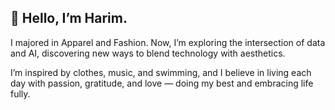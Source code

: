 ## 🌿 Hello, I’m Harim.

I majored in Apparel and Fashion.
Now, I’m exploring the intersection of data and AI, discovering new ways to blend technology with aesthetics.

I’m inspired by clothes, music, and swimming, and I believe in living each day with passion, gratitude, and love — doing my best and embracing life fully.

<!--
**HalimBaek/HalimBaek** is a ✨ _special_ ✨ repository because its `README.md` (this file) appears on your GitHub profile.

Here are some ideas to get you started:

- 🔭 I’m currently working on ...
- 🌱 I’m currently learning ...
- 👯 I’m looking to collaborate on ...
- 🤔 I’m looking for help with ...
- 💬 Ask me about ...
- 📫 How to reach me: ...
- 😄 Pronouns: ...
- ⚡ Fun fact: ...
-->
